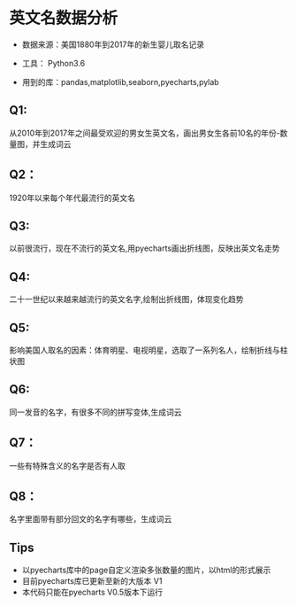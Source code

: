 ﻿
# 英文名数据分析

* 数据来源：美国1880年到2017年的新生婴儿取名记录

* 工具： Python3.6

* 用到的库：pandas,matplotlib,seaborn,pyecharts,pylab

## Q1:
从2010年到2017年之间最受欢迎的男女生英文名，画出男女生各前10名的年份-数量图，并生成词云

## Q2：
1920年以来每个年代最流行的英文名

## Q3:
以前很流行，现在不流行的英文名,用pyecharts画出折线图，反映出英文名走势

## Q4:
二十一世纪以来越来越流行的英文名字,绘制出折线图，体现变化趋势

## Q5:
影响美国人取名的因素：体育明星、电视明星，选取了一系列名人，绘制折线与柱状图

## Q6:
同一发音的名字，有很多不同的拼写变体,生成词云

## Q7：
一些有特殊含义的名字是否有人取

## Q8：
名字里面带有部分回文的名字有哪些，生成词云

## Tips

* 以pyecharts库中的page自定义渲染多张数量的图片，以html的形式展示
* 目前pyecharts库已更新至新的大版本 V1 
* 本代码只能在pyecharts V0.5版本下运行 